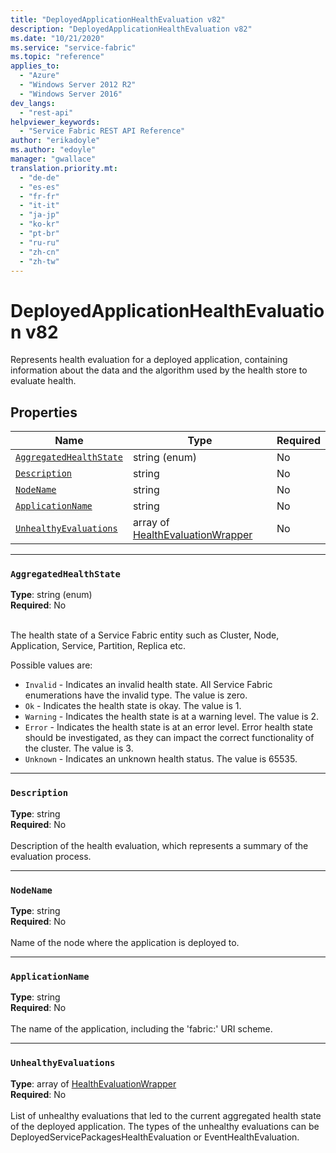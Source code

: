 ```yaml
---
title: "DeployedApplicationHealthEvaluation v82"
description: "DeployedApplicationHealthEvaluation v82"
ms.date: "10/21/2020"
ms.service: "service-fabric"
ms.topic: "reference"
applies_to: 
  - "Azure"
  - "Windows Server 2012 R2"
  - "Windows Server 2016"
dev_langs: 
  - "rest-api"
helpviewer_keywords: 
  - "Service Fabric REST API Reference"
author: "erikadoyle"
ms.author: "edoyle"
manager: "gwallace"
translation.priority.mt: 
  - "de-de"
  - "es-es"
  - "fr-fr"
  - "it-it"
  - "ja-jp"
  - "ko-kr"
  - "pt-br"
  - "ru-ru"
  - "zh-cn"
  - "zh-tw"
---
```

# DeployedApplicationHealthEvaluation v82

Represents health evaluation for a deployed application, containing information about the data and the algorithm used by the health store to evaluate health.


## Properties
| Name | Type | Required |
| --- | --- | --- |
| [`AggregatedHealthState`](#aggregatedhealthstate) | string (enum) | No |
| [`Description`](#description) | string | No |
| [`NodeName`](#nodename) | string | No |
| [`ApplicationName`](#applicationname) | string | No |
| [`UnhealthyEvaluations`](#unhealthyevaluations) | array of [HealthEvaluationWrapper](sfclient-v82-model-healthevaluationwrapper.md) | No |

____
### `AggregatedHealthState`
__Type__: string (enum) <br/>
__Required__: No<br/>
<br/>


The health state of a Service Fabric entity such as Cluster, Node, Application, Service, Partition, Replica etc.

Possible values are: 

  - `Invalid` - Indicates an invalid health state. All Service Fabric enumerations have the invalid type. The value is zero.
  - `Ok` - Indicates the health state is okay. The value is 1.
  - `Warning` - Indicates the health state is at a warning level. The value is 2.
  - `Error` - Indicates the health state is at an error level. Error health state should be investigated, as they can impact the correct functionality of the cluster. The value is 3.
  - `Unknown` - Indicates an unknown health status. The value is 65535.



____
### `Description`
__Type__: string <br/>
__Required__: No<br/>
<br/>
Description of the health evaluation, which represents a summary of the evaluation process.

____
### `NodeName`
__Type__: string <br/>
__Required__: No<br/>
<br/>
Name of the node where the application is deployed to.

____
### `ApplicationName`
__Type__: string <br/>
__Required__: No<br/>
<br/>
The name of the application, including the 'fabric:' URI scheme.

____
### `UnhealthyEvaluations`
__Type__: array of [HealthEvaluationWrapper](sfclient-v82-model-healthevaluationwrapper.md) <br/>
__Required__: No<br/>
<br/>
List of  unhealthy evaluations that led to the current aggregated health state of the deployed application.
The types of the unhealthy evaluations can be DeployedServicePackagesHealthEvaluation or EventHealthEvaluation.


